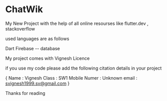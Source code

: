 # ChatWik


My New Project with the help of all online resourses like flutter.dev , stackoverflow

used languages are as follows 

Dart
Firebase -- database

My project comes with Vignesh Licence

if you use my code please add the following citation details in your project

{
Name  : Vignesh
Class : SW1
Mobile Numer : Unknown
email : svignesh1999.sv@gmail.com
}


Thanks for reading
